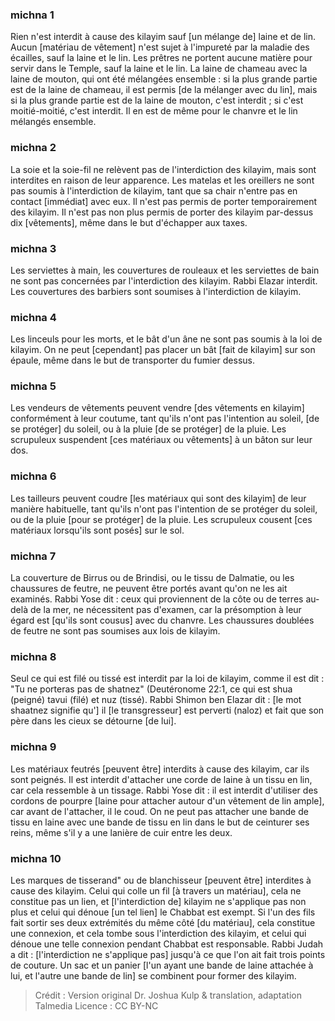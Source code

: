 
### michna 1
Rien n'est interdit à cause des kilayim sauf [un mélange de] laine et de lin. Aucun [matériau de vêtement] n'est sujet à l'impureté par la maladie des écailles, sauf la laine et le lin. Les prêtres ne portent aucune matière pour servir dans le Temple, sauf la laine et le lin. La laine de chameau avec la laine de mouton, qui ont été mélangées ensemble : si la plus grande partie est de la laine de chameau, il est permis [de la mélanger avec du lin], mais si la plus grande partie est de la laine de mouton, c'est interdit ; si c'est moitié-moitié, c'est interdit. Il en est de même pour le chanvre et le lin mélangés ensemble.

### michna 2
La soie et la soie-fil ne relèvent pas de l'interdiction des kilayim, mais sont interdites en raison de leur apparence. Les matelas et les oreillers ne sont pas soumis à l'interdiction de kilayim, tant que sa chair n'entre pas en contact [immédiat] avec eux. Il n'est pas permis de porter temporairement des kilayim. Il n'est pas non plus permis de porter des kilayim par-dessus dix [vêtements], même dans le but d'échapper aux taxes.

### michna 3
Les serviettes à main, les couvertures de rouleaux et les serviettes de bain ne sont pas concernées par l'interdiction des kilayim. Rabbi Elazar interdit. Les couvertures des barbiers sont soumises à l'interdiction de kilayim.

### michna 4
Les linceuls pour les morts, et le bât d'un âne ne sont pas soumis à la loi de kilayim. On ne peut [cependant] pas placer un bât [fait de kilayim] sur son épaule, même dans le but de transporter du fumier dessus.

### michna 5
Les vendeurs de vêtements peuvent vendre [des vêtements en kilayim] conformément à leur coutume, tant qu'ils n'ont pas l'intention au soleil, [de se protéger] du soleil, ou à la pluie [de se protéger] de la pluie. Les scrupuleux suspendent [ces matériaux ou vêtements] à un bâton sur leur dos.

### michna 6
Les tailleurs peuvent coudre [les matériaux qui sont des kilayim] de leur manière habituelle, tant qu'ils n'ont pas l'intention de se protéger du soleil, ou de la pluie [pour se protéger] de la pluie. Les scrupuleux cousent [ces matériaux lorsqu'ils sont posés] sur le sol.

### michna 7
La couverture de Birrus ou de Brindisi, ou le tissu de Dalmatie, ou les chaussures de feutre, ne peuvent être portés avant qu'on ne les ait examinés. Rabbi Yose dit : ceux qui proviennent de la côte ou de terres au-delà de la mer, ne nécessitent pas d'examen, car la présomption à leur égard est [qu'ils sont cousus] avec du chanvre. Les chaussures doublées de feutre ne sont pas soumises aux lois de kilayim.

### michna 8
Seul ce qui est filé ou tissé est interdit par la loi de kilayim, comme il est dit : "Tu ne porteras pas de shatnez" (Deutéronome 22:1, ce qui est shua (peigné) tavui (filé) et nuz (tissé). Rabbi Shimon ben Elazar dit : [le mot shaatnez signifie qu'] il [le transgresseur] est perverti (naloz) et fait que son père dans les cieux se détourne [de lui].

### michna 9
Les matériaux feutrés [peuvent être] interdits à cause des kilayim, car ils sont peignés. Il est interdit d'attacher une corde de laine à un tissu en lin, car cela ressemble à un tissage. Rabbi Yose dit : il est interdit d'utiliser des cordons de pourpre [laine pour attacher autour d'un vêtement de lin ample], car avant de l'attacher, il le coud. On ne peut pas attacher une bande de tissu en laine avec une bande de tissu en lin dans le but de ceinturer ses reins, même s'il y a une lanière de cuir entre les deux.

### michna 10
Les marques de tisserand" ou de blanchisseur [peuvent être] interdites à cause des kilayim. Celui qui colle un fil [à travers un matériau], cela ne constitue pas un lien, et [l'interdiction de] kilayim ne s'applique pas non plus et celui qui dénoue [un tel lien] le Chabbat est exempt. Si l'un des fils fait sortir ses deux extrémités du même côté [du matériau], cela constitue une connexion, et cela tombe sous l'interdiction des kilayim, et celui qui dénoue une telle connexion pendant Chabbat est responsable. Rabbi Judah a dit : [l'interdiction ne s'applique pas] jusqu'à ce que l'on ait fait trois points de couture. Un sac et un panier [l'un ayant une bande de laine attachée à lui, et l'autre une bande de lin] se combinent pour former des kilayim.

>Crédit : Version original Dr. Joshua Kulp & translation, adaptation Talmedia
>Licence : CC BY-NC